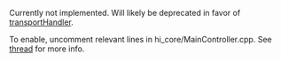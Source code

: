 Currently not implemented. Will likely be deprecated in favor of [transportHandler](/scripting/scripting-api/transporthandler). 

To enable, uncomment relevant lines in hi_core/MainController.cpp. See [thread](https://forum.hise.audio//post/17995) for more info.
